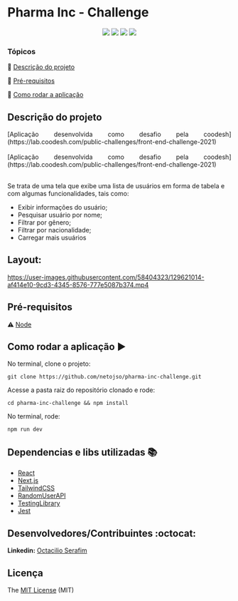 <h1>Pharma Inc - Challenge</h1>

<p align="center">
  <img src="https://img.shields.io/static/v1?label=react&message=framework&color=blue&style=for-the-badge&logo=REACT"/>
  <img src="https://img.shields.io/static/v1?label=next&message=framework&color=white&style=for-the-badge&logo=next.js"/>
   <img src="https://img.shields.io/static/v1?label=typescript&message=language&color=blue&style=for-the-badge&logo=TYPESCRIPT"/>
   <img src="http://img.shields.io/static/v1?label=STATUS&message=CONCLUIDO&color=GREEN&style=for-the-badge"/>
</p>

### Tópicos

:small_blue_diamond: [Descrição do projeto](#descrição-do-projeto)

:small_blue_diamond: [Pré-requisitos](#pré-requisitos)

:small_blue_diamond: [Como rodar a aplicação](#como-rodar-a-aplicação-arrow_forward)


## Descrição do projeto

<p align="justify">
  [Aplicação desenvolvida como desafio pela coodesh](https://lab.coodesh.com/public-challenges/front-end-challenge-2021) <br><br>
  [Aplicação desenvolvida como desafio pela coodesh](https://lab.coodesh.com/public-challenges/front-end-challenge-2021) <br><br>
  
  Se trata de uma tela que exibe uma lista de usuários em forma de tabela e com algumas funcionalidades, tais como: <br>
  - Exibir informações do usuário; <br>
  - Pesquisar usuário por nome; <br>
  - Filtrar por gênero; <br>
  - Filtrar por nacionalidade; <br>
  - Carregar mais usuários
</p>


## Layout:

https://user-images.githubusercontent.com/58404323/129621014-af414e10-9cd3-4345-8576-777e5087b374.mp4


## Pré-requisitos

:warning:    [Node](https://nodejs.org/en/download/)


## Como rodar a aplicação :arrow_forward:

No terminal, clone o projeto:

```
git clone https://github.com/netojso/pharma-inc-challenge.git
```
Acesse a pasta raiz do repositório clonado e rode:

```
cd pharma-inc-challenge && npm install
```

No terminal, rode:

```
npm run dev
```

## Dependencias e libs utilizadas :books:

- [React](https://pt-br.reactjs.org/docs/create-a-new-react-app.html)
- [Next.js](https://nextjs.org/)
- [TailwindCSS](https://tailwindcss.com/)
- [RandomUserAPI](https://randomuser.me/documentation)
- [TestingLibrary](https://testing-library.com/docs/)
- [Jest](https://jestjs.io/pt-BR/)

## Desenvolvedores/Contribuintes :octocat:

**Linkedin:** [Octacilio Serafim](https://www.linkedin.com/in/octacilio-serafim/)


## Licença

The [MIT License]() (MIT)
